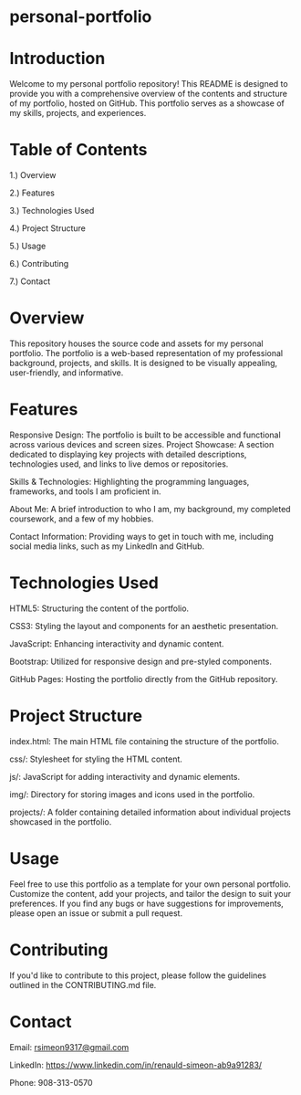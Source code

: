 # personal-portfolio


# Introduction
Welcome to my personal portfolio repository! This README is designed to provide you with a comprehensive overview of the contents and structure of my portfolio, hosted on GitHub. This portfolio serves as a showcase of my skills, projects, and experiences.

# Table of Contents
1.) Overview

2.) Features

3.) Technologies Used

4.) Project Structure

5.) Usage

6.) Contributing

7.) Contact



# Overview
This repository houses the source code and assets for my personal portfolio. The portfolio is a web-based representation of my professional background, projects, and skills. It is designed to be visually appealing, user-friendly, and informative.


# Features
Responsive Design: The portfolio is built to be accessible and functional across various devices and screen sizes.
Project Showcase: A section dedicated to displaying key projects with detailed descriptions, technologies used, and links to live demos or repositories.

Skills & Technologies: Highlighting the programming languages, frameworks, and tools I am proficient in.

About Me: A brief introduction to who I am, my background, my completed coursework, and a few of my hobbies.

Contact Information: Providing ways to get in touch with me, including social media links, such as my LinkedIn and GitHub.


# Technologies Used

HTML5: Structuring the content of the portfolio.

CSS3: Styling the layout and components for an aesthetic presentation.

JavaScript: Enhancing interactivity and dynamic content.

Bootstrap: Utilized for responsive design and pre-styled components.

GitHub Pages: Hosting the portfolio directly from the GitHub repository.


# Project Structure

index.html: The main HTML file containing the structure of the portfolio.

css/: Stylesheet for styling the HTML content.

js/: JavaScript for adding interactivity and dynamic elements.

img/: Directory for storing images and icons used in the portfolio.

projects/: A folder containing detailed information about individual projects showcased in the portfolio.


# Usage
Feel free to use this portfolio as a template for your own personal portfolio. Customize the content, add your projects, and tailor the design to suit your preferences. If you find any bugs or have suggestions for improvements, please open an issue or submit a pull request.


# Contributing
If you'd like to contribute to this project, please follow the guidelines outlined in the CONTRIBUTING.md file.


# Contact
Email: rsimeon9317@gmail.com

LinkedIn: https://www.linkedin.com/in/renauld-simeon-ab9a91283/

Phone: 908-313-0570
